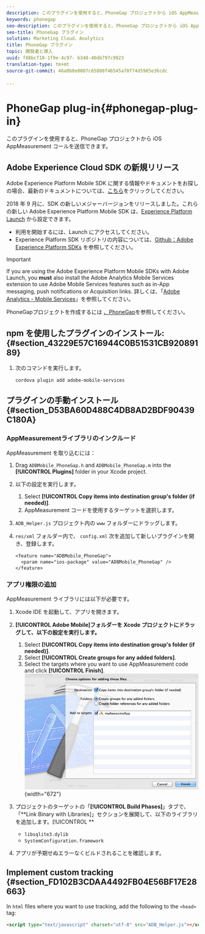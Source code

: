 ```yaml
---
description: このプラグインを使用すると、PhoneGap プロジェクトから iOS AppMeasurement コールを送信できます。
keywords: phonegap
seo-description: このプラグインを使用すると、PhoneGap プロジェクトから iOS AppMeasurement コールを送信できます。
seo-title: PhoneGap プラグイン
solution: Marketing Cloud、Analytics
title: PhoneGap プラグイン
topic: 開発者と導入
uuid: f88bcf10-1f9e-4c97- b348-40db797c9923
translation-type: tm+mt
source-git-commit: 46a0b8e0087c65880f46545a78f74d5985e36cdc

---
```



# PhoneGap plug-in{#phonegap-plug-in}

このプラグインを使用すると、PhoneGap プロジェクトから iOS AppMeasurement コールを送信できます。

## Adobe Experience Cloud SDK の新規リリース

Adobe Experience Platform Mobile SDK に関する情報やドキュメントをお探しの場合、最新のドキュメントについては、[こちら](https://aep-sdks.gitbook.io/docs/)をクリックしてください。

2018 年 9 月に、SDK の新しいメジャーバージョンをリリースしました。これらの新しい Adobe Experience Platform Mobile SDK は、[Experience Platform Launch](https://www.adobe.com/experience-platform/launch.html) から設定できます。

* 利用を開始するには、Launch にアクセスしてください。
* Experience Platform SDK リポジトリの内容については、[Github：Adobe Experience Platform SDKs](https://github.com/Adobe-Marketing-Cloud/acp-sdks) を参照してください。

>[!IMPORTANT]
>
> If you are using the Adobe Experience Platform Mobile SDKs with Adobe Launch, you **must** also install the Adobe Analytics Mobile Services extension to use Adobe Mobile Services features such as in-App messaging, push notifications or Acquisition links. 詳しくは、「[Adobe Analytics - Mobile Services](https://aep-sdks.gitbook.io/docs/using-mobile-extensions/adobe-analytics-mobile-services)」を参照してください。

PhoneGapプロジェクトを作成するには [、PhoneGap](https://helpx.adobe.com/experience-manager/6-4/mobile/using/phonegap.html)を参照してください。

## npm を使用したプラグインのインストール: {#section_43229E57C16944C0B51531CB92089189}

1. 次のコマンドを実行します。

   ```
   cordova plugin add adobe-mobile-services
   ```

## プラグインの手動インストール {#section_D53BA60D488C4DB8AD2BDF90439C180A}

### AppMeasurementライブラリのインクルード

AppMeasurement を取り込むには：

1. Drag `ADBMobile_PhoneGap.h` and  `ADBMobile_PhoneGap.m` into the **[!UICONTROL Plugins]** folder in your Xcode project.
1. 以下の設定を実行します。

   1. Select **[!UICONTROL Copy items into destination group's folder (if needed)]**.
   1. AppMeasurement コードを使用するターゲットを選択します。

1. `ADB_Helper.js` プロジェクト内の `www` フォルダーにドラッグします。
1. `res/xml` フォルダー内で、 `config.xml` 次を追加して新しいプラグインを開き、登録します。

   ```
   <feature name="ADBMobile_PhoneGap"> 
     <param name="ios-package" value="ADBMobile_PhoneGap" /> 
   </feature>
   ```

### アプリ権限の追加

AppMeasurement ライブラリには以下が必要です。

1. Xcode IDE を起動して、アプリを開きます。
1. **[!UICONTROL Adobe Mobile]フォルダーを Xcode プロジェクトにドラッグして、以下の設定を実行します。**

   1. Select **[!UICONTROL Copy items into destination group's folder (if needed)]**.
   1. Select **[!UICONTROL Create groups for any added folders]**.
   1. Select the targets where you want to use AppMeasurement code and click **[!UICONTROL Finish]**.
   ![](assets/xcode-settings.png){width="672"}

1. プロジェクトのターゲットの「**[!UICONTROL Build Phases]**」タブで、「**Link Binary with Libraries]」セクションを展開して、以下のライブラリを追加します。[!UICONTROL **

   * `libsqlite3.dylib`
   * `SystemConfiguration.framework`

1. アプリが予期せぬエラーなくビルドされることを確認します。

## Implement custom tracking {#section_FD102B3CDAA4492FB04E56BF17E28663}

In `html` files where you want to use tracking, add the following to the `<head>` tag:

```html
<script type="text/javascript" charset="utf-8" src="ADB_Helper.js"></script>
```

